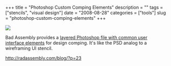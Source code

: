 +++
title = "Photoshop Custom Comping Elements"
description = ""
tags = ["stencils", "visual design"]
date = "2008-08-28"
categories = ["tools"]
slug = "photoshop-custom-comping-elements"
+++


<div class="tool-screenshot mb1"><a href="http://radassembly.com/blog/?p=23"><img id="bluga-thumbnail-2843" class="bluga-thumbnail custom" src="//media.konigi.com/bluga/
wt523352b7c2530_custom.jpg"/></a></div><p>Bad Assembly provides a <a href="http://radassembly.com/blog/?p=23">layered Photoshop file with common user interface elements</a> for design comping. It's like the PSD analog to a wireframing UI stencil. </p>
  
<p><a href="http://radassembly.com/blog/?p=23">http://radassembly.com/blog/?p=23</a></p>
      
